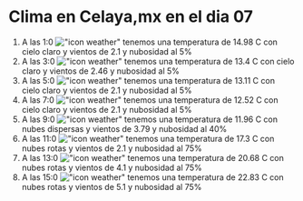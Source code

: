 # Clima en Celaya,mx en el dia 07

1. A las 1:0 !["icon weather"](http://openweathermap.org/img/w/01n.png) tenemos una temperatura de 14.98 C con cielo claro y  vientos de 2.1 y nubosidad al 5%
1. A las 3:0 !["icon weather"](http://openweathermap.org/img/w/01n.png) tenemos una temperatura de 13.4 C con cielo claro y  vientos de 2.46 y nubosidad al 5%
1. A las 5:0 !["icon weather"](http://openweathermap.org/img/w/01n.png) tenemos una temperatura de 13.11 C con cielo claro y  vientos de 2.1 y nubosidad al 5%
1. A las 7:0 !["icon weather"](http://openweathermap.org/img/w/01n.png) tenemos una temperatura de 12.52 C con cielo claro y  vientos de 2.1 y nubosidad al 5%
1. A las 9:0 !["icon weather"](http://openweathermap.org/img/w/03d.png) tenemos una temperatura de 11.96 C con nubes dispersas y  vientos de 3.79 y nubosidad al 40%
1. A las 11:0 !["icon weather"](http://openweathermap.org/img/w/04d.png) tenemos una temperatura de 17.3 C con nubes rotas y  vientos de 2.1 y nubosidad al 75%
1. A las 13:0 !["icon weather"](http://openweathermap.org/img/w/04d.png) tenemos una temperatura de 20.68 C con nubes rotas y  vientos de 4.1 y nubosidad al 75%
1. A las 15:0 !["icon weather"](http://openweathermap.org/img/w/04d.png) tenemos una temperatura de 22.83 C con nubes rotas y  vientos de 5.1 y nubosidad al 75%

